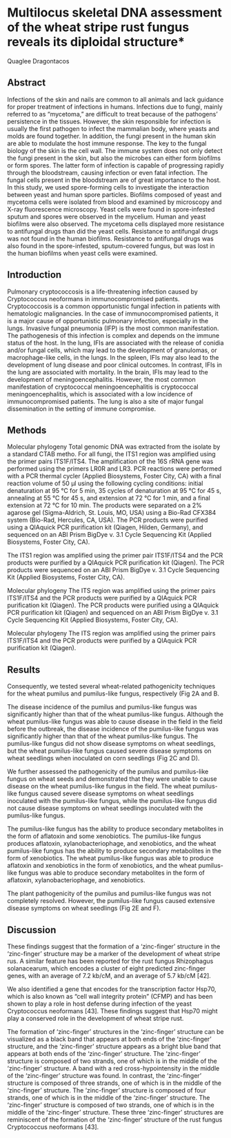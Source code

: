 # Multilocus skeletal DNA assessment of the wheat stripe rust fungus reveals its diploidal structure*
Quaglee Dragontacos


## Abstract
Infections of the skin and nails are common to all animals and lack guidance for proper treatment of infections in humans. Infections due to fungi, mainly referred to as “mycetoma,” are difficult to treat because of the pathogens’ persistence in the tissues. However, the skin responsible for infection is usually the first pathogen to infect the mammalian body, where yeasts and molds are found together. In addition, the fungi present in the human skin are able to modulate the host immune response. The key to the fungal biology of the skin is the cell wall. The immune system does not only detect the fungi present in the skin, but also the microbes can either form biofilms or form spores. The latter form of infection is capable of progressing rapidly through the bloodstream, causing infection or even fatal infection. The fungal cells present in the bloodstream are of great importance to the host. In this study, we used spore-forming cells to investigate the interaction between yeast and human spore particles. Biofilms composed of yeast and mycetoma cells were isolated from blood and examined by microscopy and X-ray fluorescence microscopy. Yeast cells were found in spore-infested sputum and spores were observed in the mycelium. Human and yeast biofilms were also observed. The mycetoma cells displayed more resistance to antifungal drugs than did the yeast cells. Resistance to antifungal drugs was not found in the human biofilms. Resistance to antifungal drugs was also found in the spore-infested, sputum-covered fungus, but was lost in the human biofilms when yeast cells were examined.


## Introduction
Pulmonary cryptococcosis is a life-threatening infection caused by Cryptococcus neoformans in immunocompromised patients. Cryptococcosis is a common opportunistic fungal infection in patients with hematologic malignancies. In the case of immunocompromised patients, it is a major cause of opportunistic pulmonary infection, especially in the lungs. Invasive fungal pneumonia (IFP) is the most common manifestation. The pathogenesis of this infection is complex and depends on the immune status of the host. In the lung, IFIs are associated with the release of conidia and/or fungal cells, which may lead to the development of granulomas, or macrophage-like cells, in the lungs. In the spleen, IFIs may also lead to the development of lung disease and poor clinical outcomes. In contrast, IFIs in the lung are associated with mortality. In the brain, IFIs may lead to the development of meningoencephalitis. However, the most common manifestation of cryptococcal meningoencephalitis is cryptococcal meningoencephalitis, which is associated with a low incidence of immunocompromised patients. The lung is also a site of major fungal dissemination in the setting of immune compromise.


## Methods

Molecular phylogeny
Total genomic DNA was extracted from the isolate by a standard CTAB metho. For all fungi, the ITS1 region was amplified using the primer pairs ITS1F/ITS4. The amplification of the 16S rRNA gene was performed using the primers LR0R and LR3. PCR reactions were performed with a PCR thermal cycler (Applied Biosystems, Foster City, CA) with a final reaction volume of 50 µl using the following cycling conditions: initial denaturation at 95 °C for 5 min, 35 cycles of denaturation at 95 °C for 45 s, annealing at 55 °C for 45 s, and extension at 72 °C for 1 min, and a final extension at 72 °C for 10 min. The products were separated on a 2% agarose gel (Sigma-Aldrich, St. Louis, MO, USA) using a Bio-Rad CFX384 system (Bio-Rad, Hercules, CA, USA). The PCR products were purified using a QIAquick PCR purification kit (Qiagen, Hilden, Germany), and sequenced on an ABI Prism BigDye v. 3.1 Cycle Sequencing Kit (Applied Biosystems, Foster City, CA).

The ITS1 region was amplified using the primer pair ITS1F/ITS4 and the PCR products were purified by a QIAquick PCR purification kit (Qiagen). The PCR products were sequenced on an ABI Prism BigDye v. 3.1 Cycle Sequencing Kit (Applied Biosystems, Foster City, CA).

Molecular phylogeny
The ITS region was amplified using the primer pairs ITS1F/ITS4 and the PCR products were purified by a QIAquick PCR purification kit (Qiagen). The PCR products were purified using a QIAquick PCR purification kit (Qiagen) and sequenced on an ABI Prism BigDye v. 3.1 Cycle Sequencing Kit (Applied Biosystems, Foster City, CA).

Molecular phylogeny
The ITS region was amplified using the primer pairs ITS1F/ITS4 and the PCR products were purified by a QIAquick PCR purification kit (Qiagen).


## Results
Consequently, we tested several wheat-related pathogenicity techniques for the wheat pumilus and pumilus-like fungus, respectively (Fig 2A and B.

The disease incidence of the pumilus and pumilus-like fungus was significantly higher than that of the wheat pumilus-like fungus. Although the wheat pumilus-like fungus was able to cause disease in the field in the field before the outbreak, the disease incidence of the pumilus-like fungus was significantly higher than that of the wheat pumilus-like fungus. The pumilus-like fungus did not show disease symptoms on wheat seedlings, but the wheat pumilus-like fungus caused severe disease symptoms on wheat seedlings when inoculated on corn seedlings (Fig 2C and D).

We further assessed the pathogenicity of the pumilus and pumilus-like fungus on wheat seeds and demonstrated that they were unable to cause disease on the wheat pumilus-like fungus in the field. The wheat pumilus-like fungus caused severe disease symptoms on wheat seedlings inoculated with the pumilus-like fungus, while the pumilus-like fungus did not cause disease symptoms on wheat seedlings inoculated with the pumilus-like fungus.

The pumilus-like fungus has the ability to produce secondary metabolites in the form of aflatoxin and some xenobiotics. The pumilus-like fungus produces aflatoxin, xylanobacteriophage, and xenobiotics, and the wheat pumilus-like fungus has the ability to produce secondary metabolites in the form of xenobiotics. The wheat pumilus-like fungus was able to produce aflatoxin and xenobiotics in the form of xenobiotics, and the wheat pumilus-like fungus was able to produce secondary metabolites in the form of aflatoxin, xylanobacteriophage, and xenobiotics.

The plant pathogenicity of the pumilus and pumilus-like fungus was not completely resolved. However, the pumilus-like fungus caused extensive disease symptoms on wheat seedlings (Fig 2E and F).


## Discussion
These findings suggest that the formation of a ‘zinc-finger’ structure in the ‘zinc-finger’ structure may be a marker of the development of wheat stripe rus. A similar feature has been reported for the rust fungus Rhizophagus solanacearum, which encodes a cluster of eight predicted zinc-finger genes, with an average of 7.2 kb/cM, and an average of 5.7 kb/cM [42].

We also identified a gene that encodes for the transcription factor Hsp70, which is also known as “cell wall integrity protein” (CFMP) and has been shown to play a role in host defense during infection of the yeast Cryptococcus neoformans [43]. These findings suggest that Hsp70 might play a conserved role in the development of wheat stripe rust.

The formation of ‘zinc-finger’ structures in the ‘zinc-finger’ structure can be visualized as a black band that appears at both ends of the ‘zinc-finger’ structure, and the ‘zinc-finger’ structure appears as a bright blue band that appears at both ends of the ‘zinc-finger’ structure. The ‘zinc-finger’ structure is composed of two strands, one of which is in the middle of the ‘zinc-finger’ structure. A band with a red cross-hypointensity in the middle of the ‘zinc-finger’ structure was found. In contrast, the ‘zinc-finger’ structure is composed of three strands, one of which is in the middle of the ‘zinc-finger’ structure. The ‘zinc-finger’ structure is composed of four strands, one of which is in the middle of the ‘zinc-finger’ structure. The ‘zinc-finger’ structure is composed of two strands, one of which is in the middle of the ‘zinc-finger’ structure. These three ‘zinc-finger’ structures are reminiscent of the formation of the ‘zinc-finger’ structure of the rust fungus Cryptococcus neoformans [43].
